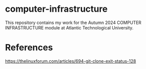 # computer-infrastructure

This repository contains my work for the Autumn 2024 COMPUTER INFRASTRUCTURE module at Atlantic Technological University.

# References
https://thelinuxforum.com/articles/694-git-clone-exit-status-128